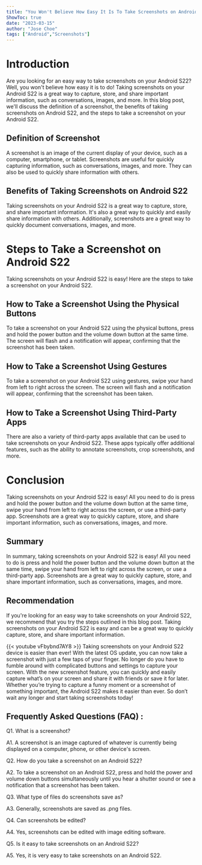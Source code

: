 ```yaml
---
title: "You Won't Believe How Easy It Is To Take Screenshots on Android S22!"
ShowToc: true 
date: "2023-03-15"
author: "Jose Choe" 
tags: ["Android","Screenshots"]
---
```

# Introduction

Are you looking for an easy way to take screenshots on your Android S22? Well, you won't believe how easy it is to do! Taking screenshots on your Android S22 is a great way to capture, store, and share important information, such as conversations, images, and more. In this blog post, we'll discuss the definition of a screenshot, the benefits of taking screenshots on Android S22, and the steps to take a screenshot on your Android S22. 

## Definition of Screenshot

A screenshot is an image of the current display of your device, such as a computer, smartphone, or tablet. Screenshots are useful for quickly capturing information, such as conversations, images, and more. They can also be used to quickly share information with others. 

## Benefits of Taking Screenshots on Android S22

Taking screenshots on your Android S22 is a great way to capture, store, and share important information. It's also a great way to quickly and easily share information with others. Additionally, screenshots are a great way to quickly document conversations, images, and more. 

# Steps to Take a Screenshot on Android S22

Taking screenshots on your Android S22 is easy! Here are the steps to take a screenshot on your Android S22. 

## How to Take a Screenshot Using the Physical Buttons

To take a screenshot on your Android S22 using the physical buttons, press and hold the power button and the volume down button at the same time. The screen will flash and a notification will appear, confirming that the screenshot has been taken. 

## How to Take a Screenshot Using Gestures

To take a screenshot on your Android S22 using gestures, swipe your hand from left to right across the screen. The screen will flash and a notification will appear, confirming that the screenshot has been taken. 

## How to Take a Screenshot Using Third-Party Apps

There are also a variety of third-party apps available that can be used to take screenshots on your Android S22. These apps typically offer additional features, such as the ability to annotate screenshots, crop screenshots, and more. 

# Conclusion

Taking screenshots on your Android S22 is easy! All you need to do is press and hold the power button and the volume down button at the same time, swipe your hand from left to right across the screen, or use a third-party app. Screenshots are a great way to quickly capture, store, and share important information, such as conversations, images, and more. 

## Summary

In summary, taking screenshots on your Android S22 is easy! All you need to do is press and hold the power button and the volume down button at the same time, swipe your hand from left to right across the screen, or use a third-party app. Screenshots are a great way to quickly capture, store, and share important information, such as conversations, images, and more. 

## Recommendation

If you're looking for an easy way to take screenshots on your Android S22, we recommend that you try the steps outlined in this blog post. Taking screenshots on your Android S22 is easy and can be a great way to quickly capture, store, and share important information.

{{< youtube vFbybnd7AY8 >}} 
Taking screenshots on your Android S22 device is easier than ever! With the latest OS update, you can now take a screenshot with just a few taps of your finger. No longer do you have to fumble around with complicated buttons and settings to capture your screen. With the new screenshot feature, you can quickly and easily capture what’s on your screen and share it with friends or save it for later. Whether you’re trying to capture a funny moment or a screenshot of something important, the Android S22 makes it easier than ever. So don’t wait any longer and start taking screenshots today!

## Frequently Asked Questions (FAQ) :
Q1. What is a screenshot?

A1. A screenshot is an image captured of whatever is currently being displayed on a computer, phone, or other device's screen.

Q2. How do you take a screenshot on an Android S22?

A2. To take a screenshot on an Android S22, press and hold the power and volume down buttons simultaneously until you hear a shutter sound or see a notification that a screenshot has been taken.

Q3. What type of files do screenshots save as?

A3. Generally, screenshots are saved as .png files.

Q4. Can screenshots be edited?

A4. Yes, screenshots can be edited with image editing software.

Q5. Is it easy to take screenshots on an Android S22?

A5. Yes, it is very easy to take screenshots on an Android S22.


